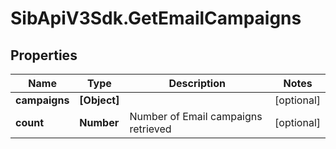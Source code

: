 # SibApiV3Sdk.GetEmailCampaigns

## Properties
Name | Type | Description | Notes
------------ | ------------- | ------------- | -------------
**campaigns** | **[Object]** |  | [optional] 
**count** | **Number** | Number of Email campaigns retrieved | [optional] 


